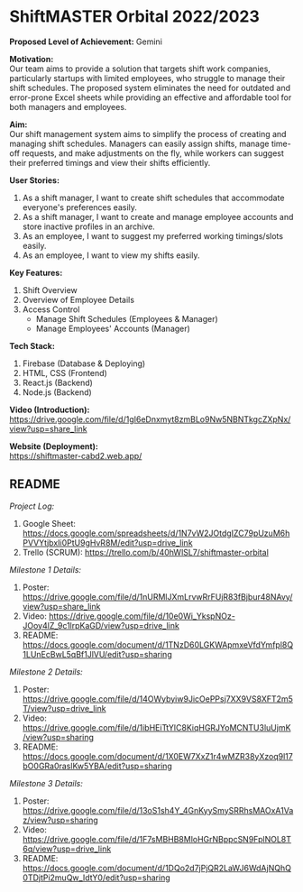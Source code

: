 # ShiftMASTER Orbital 2022/2023

**Proposed Level of Achievement:** Gemini

**Motivation:** <br>
Our team aims to provide a solution that targets shift work companies, particularly startups with limited employees, who struggle to manage their shift schedules. The proposed system eliminates the need for outdated and error-prone Excel sheets while providing an effective and affordable tool for both managers and employees.

**Aim:** <br>
Our shift management system aims to simplify the process of creating and managing shift schedules. Managers can easily assign shifts, manage time-off requests, and make adjustments on the fly, while workers can suggest their preferred timings and view their shifts efficiently.

**User Stories:** 
1. As a shift manager, I want to create shift schedules that accommodate everyone's preferences easily.
2. As a shift manager, I want to create and manage employee accounts and store inactive profiles in an archive.
3. As an employee, I want to suggest my preferred working timings/slots easily.
4. As an employee, I want to view my shifts easily.

**Key Features:**
1. Shift Overview
2. Overview of Employee Details
3. Access Control
   - Manage Shift Schedules (Employees & Manager)
   - Manage Employees' Accounts (Manager)

**Tech Stack:**
1. Firebase (Database & Deploying)
2. HTML, CSS (Frontend)
3. React.js (Backend)
4. Node.js (Backend)

**Video (Introduction):** <br>
https://drive.google.com/file/d/1gI6eDnxmyt8zmBLo9Nw5NBNTkgcZXpNx/view?usp=share_link

**Website (Deployment):** <br>
https://shiftmaster-cabd2.web.app/

## README
*Project Log:*
1. Google Sheet: https://docs.google.com/spreadsheets/d/1N7vW2JOtdgIZC79pUzuM6hPVVYtjbxIi0PtU9gHvR8M/edit?usp=drive_link
2. Trello (SCRUM): https://trello.com/b/40hWlSL7/shiftmaster-orbital

*Milestone 1 Details:*
1. Poster: https://drive.google.com/file/d/1nURMlJXmLrvwRrFUjR83fBjbur48NAvy/view?usp=share_link
2. Video: https://drive.google.com/file/d/10e0Wi_YkspNOz-JOoy4lZ_9c1lrpKaGD/view?usp=drive_link
3. README: https://docs.google.com/document/d/1TNzD60LGKWApmxeVfdYmfpl8Q1LUnEcBwL5qBf1JlVU/edit?usp=sharing

*Milestone 2 Details:*
1. Poster: https://drive.google.com/file/d/14OWybyiw9JicOePPsj7XX9VS8XFT2m5T/view?usp=drive_link
2. Video: https://drive.google.com/file/d/1ibHEiTtYlC8KiqHGRJYoMCNTU3luUjmK/view?usp=sharing
3. README: https://docs.google.com/document/d/1X0EW7XxZ1r4wMZR38yXzoq9l17bO0GRa0raslKw5YBA/edit?usp=sharing

*Milestone 3 Details:*
1. Poster: https://drive.google.com/file/d/13oS1sh4Y_4GnKyySmySRRhsMAOxA1Vaz/view?usp=sharing
2. Video: https://drive.google.com/file/d/1F7sMBHB8MloHGrNBppcSN9FplNOL8T6q/view?usp=drive_link
3. README: https://docs.google.com/document/d/1DQo2d7jPjQR2LaWJ6WdAjNQhQ0TDjtPi2muQw_IdtY0/edit?usp=sharing
